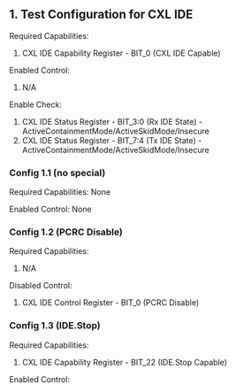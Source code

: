 ## 1. Test Configuration for CXL IDE

Required Capabilities:
1. CXL IDE Capability Register - BIT_0 (CXL IDE Capable)

Enabled Control:
1. N/A

Enable Check:
1. CXL IDE Status Register - BIT_3:0 (Rx IDE State) - ActiveContainmentMode/ActiveSkidMode/Insecure
2. CXL IDE Status Register - BIT_7:4 (Tx IDE State) - ActiveContainmentMode/ActiveSkidMode/Insecure

### Config 1.1 (no special)

Required Capabilities: None

Enabled Control: None

### Config 1.2 (PCRC Disable)

Required Capabilities:
1. N/A

Disabled Control:
1. CXL IDE Control Register - BIT_0 (PCRC Disable)

### Config 1.3 (IDE.Stop)

Required Capabilities:
1. CXL IDE Capability Register - BIT_22 (IDE.Stop Capable)

Enabled Control:
1. CXL IDE Control Register - BIT_1 (IDE.Stop Enable)
